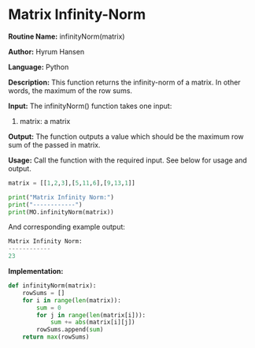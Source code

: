 # Matrix Infinity-Norm

**Routine Name:** infinityNorm(matrix)

**Author:** Hyrum Hansen

**Language:** Python

**Description:** This function returns the infinity-norm of a matrix. In other words, the maximum of the row sums.

**Input:** The infinityNorm() function takes one input:
1. matrix: a matrix

**Output:** The function outputs a value which should be the maximum row sum of the passed in matrix.

**Usage:** Call the function with the required input. See below for usage and output.

```python
matrix = [[1,2,3],[5,11,6],[9,13,1]]

print("Matrix Infinity Norm:")
print("------------")
print(MO.infinityNorm(matrix))
```

And corresponding example output:

```python
Matrix Infinity Norm:
------------
23
```

**Implementation:**

```python
def infinityNorm(matrix):
    rowSums = []
    for i in range(len(matrix)):
        sum = 0
        for j in range(len(matrix[i])):
            sum += abs(matrix[i][j])
        rowSums.append(sum)
    return max(rowSums)
```


